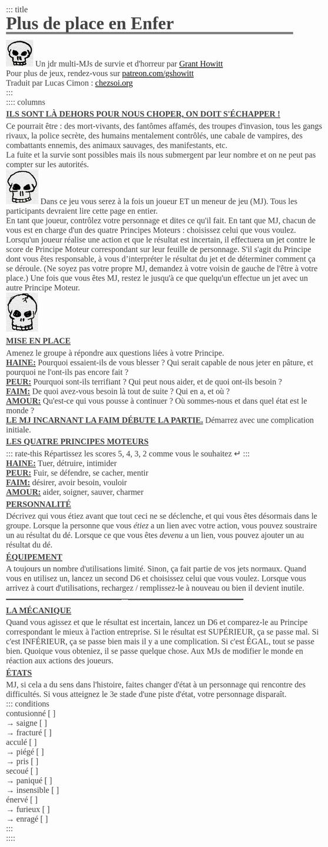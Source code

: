 ::: title
# Plus de place en Enfer
![](img/skull-title.png)
Un jdr multi-MJs de survie et d'horreur par [Grant Howitt](https://rowanrookanddecard.com/product/no-more-room-in-hell/)

Pour plus de jeux, rendez-vous sur [patreon.com/gshowitt](https://patreon.com/gshowitt)

Traduit par Lucas Cimon : [chezsoi.org](https://chezsoi.org)

:::

:::: columns

## Ils sont là dehors pour nous choper, on doit s'échapper !
Ce pourrait être : des mort-vivants, des fantômes affamés, des troupes d'invasion,
tous les gangs rivaux, la police secrète, des humains mentalement contrôlés,
une cabale de vampires, des combattants ennemis, des animaux sauvages, des manifestants, etc.

La fuite et la survie sont possibles mais ils nous submergent par leur nombre
et on ne peut pas compter sur les autorités.

![](img/skull-1.png)
Dans ce jeu vous serez à la fois un joueur ET un meneur de jeu (MJ).
Tous les participants devraient lire cette page en entier.

En tant que joueur, contrôlez votre personnage et dites ce qu'il fait.
En tant que MJ, chacun de vous est en charge d'un des quatre Principes Moteurs :
choisissez celui que vous voulez.
Lorsqu'un joueur réalise une action et que le résultat est incertain,
il effectuera un jet contre le score de Principe Moteur correspondant sur leur feuille de personnage.
S'il s'agit du Principe dont vous êtes responsable, à vous d’interpréter le résultat du jet
et de déterminer comment ça se déroule.
(Ne soyez pas votre propre MJ, demandez à votre voisin de gauche de l'être à votre place.)
Une fois que vous êtes MJ, restez le jusqu'à ce que quelqu'un effectue un jet avec un autre Principe Moteur.

![](img/skull-2.png)

## Mise en place
Amenez le groupe à répondre aux questions liées à votre Principe.

**HAINE:** Pourquoi essaient-ils de vous blesser ?
Qui serait capable de nous jeter en pâture,
et pourquoi ne l'ont-ils pas encore fait ?

**PEUR:** Pourquoi sont-ils terrifiant ?
Qui peut nous aider, et de quoi ont-ils besoin ?

**FAIM:** De quoi avez-vous besoin là tout de suite ?
Qui en a, et où ?

**AMOUR:** Qu'est-ce qui vous pousse à continuer ?
Où sommes-nous et dans quel état est le monde ?

**LE MJ INCARNANT LA FAIM DÉBUTE LA PARTIE.** Démarrez avec une complication initiale.

## Les quatre Principes Moteurs
::: rate-this
Répartissez les scores 5, 4, 3, 2 comme vous le souhaitez ↵
:::

**HAINE:** Tuer, détruire, intimider

**PEUR:** Fuir, se défendre, se cacher, mentir

**FAIM:** désirer, avoir besoin, vouloir

**AMOUR:** aider, soigner, sauver, charmer

## Personnalité
Décrivez qui vous étiez avant que tout ceci ne se déclenche,
et qui vous êtes désormais dans le groupe.
Lorsque la personne que vous _étiez_ a un lien avec votre action,
vous pouvez soustraire un au résultat du dé.
Lorsque ce que vous êtes _devenu_ a un lien,
vous pouvez ajouter un au résultat du dé.

## Équipement
A toujours un nombre d'utilisations limité.
Sinon, ça fait partie de vos jets normaux.
Quand vous en utilisez un, lancez un second D6 et choisissez celui que vous voulez.
Lorsque vous arrivez à court d'utilisations,
rechargez / remplissez-le à nouveau ou bien il devient inutile.

---

## La mécanique
Quand vous agissez et que le résultat est incertain,
lancez un D6 et comparez-le au Principe correspondant le mieux à l'action entreprise.
Si le résultat est SUPÉRIEUR, ça se passe mal.
Si c'est INFÉRIEUR, ça se passe bien mais il y a une complication.
Si c'est ÉGAL, tout se passe bien.
Quoique vous obteniez, il se passe quelque chose.
Aux MJs de modifier le monde en réaction aux actions des joueurs.

## États
MJ, si cela a du sens dans l'histoire, faites changer d'état à un personnage qui rencontre des difficultés.
Si vous atteignez le 3e stade d'une piste d'état, votre personnage disparaît.

::: conditions

contusionné [ ]

→ saigne [ ]

→ fracturé [ ]


acculé [ ]

→ piégé [ ]

→ pris [ ]


secoué [ ]

→ paniqué [ ]

→ insensible [ ]


énervé [ ]

→ furieux [ ]

→ enragé [ ]

:::

::::

<style>
@font-face {
  font-family: GunnyRewritten;
  src: url('fonts/gnyrwn971.ttf') format('truetype');
}

body {
  font-family: GunnyRewritten;
  font-size: 1.4rem;
  color: #444;
  /* Should make font rendering prettier: */
  text-rendering: optimizeLegibility !important;
  max-width: 80rem;
  margin: 2rem auto;
}
p { margin: 0; }
h1 {
  font-size: 3rem;
  margin: 0;
  margin-right: 5rem;
  line-height: 1;
  border-bottom: 5px double;
  margin-bottom: 1rem;
}
h2 {
  font-size: 1em;
  margin: .4rem 0;
  text-transform: uppercase;
  text-decoration: underline;
}
strong { text-decoration: underline; }
.title { text-align: center; }
.title > section {
  position: relative;
  display: inline-block;
  text-align: left;
  text-transform: uppercase;
  padding: 1rem;
  border: solid #444 2px;
}
.title > section:before, .title > section:after {
  content: '';
  display: block;
  position: absolute;
  top: 1px;
  bottom: 1px;
  left: -4px; /* margin + border */
  right: -4px; /* margin + border */
  border: solid #444 2px;
}
.title > section:before { transform: rotate(.1deg); }
.title > section:after { transform: rotate(-.7deg); }
.title img {
  position: absolute;
  right: 5%;
  top: .5rem;
  max-height: 3rem;
}
.columns { columns: 2; margin-top: 2rem; }
section { break-inside: avoid; }
.columns img {
  float: right;
  margin-left: 1rem;
  margin-right: 3rem;
  max-height: 4rem;
}
.rate-this {
  float: right;
  max-width: 25%;
  border: solid #444 2px;
  padding: .5rem;
}
hr {
  width: 75%;
  border: none; 
  border-top: solid #444 2px; 
  color: #444; 
  text-align: center; 
  font-size: 1rem;
} 
hr:after { 
  content: 'o';
  font-family: Arial;
  display: inline-block;
  position: relative;
  top: -0.7em;
  padding: 0 0.25em;
  background: #fff;
}
.conditions {
  border: solid #444 2px;
  padding: .5rem;
  display: flex;
  flex-flow: row wrap;
  margin: 0 auto;
  text-align: right;
}
.conditions > p { flex: 1 0 33%; }
input[type="checkbox"] {
  position: absolute; /* take it out of document flow */
  opacity: 0;         /* hide it */
}
input[type="checkbox"] + label:before {
  content: '';
  display: inline-block;
  width: .8rem;
  height: .8rem;
  border: solid 1px #444;
  margin-left: .5rem;
}
@media screen {
  .conditions {
    width: 55%;
  }
}
@media print {
  .conditions {
    font-size: 1.2rem;
  }
}
</style>

